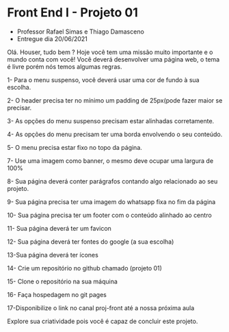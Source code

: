 # Front End I - Projeto 01
- Professor Rafael Simas e Thiago Damasceno
- Entregue dia 20/06/2021

Olá. Houser, tudo bem ?
Hoje você tem uma missão muito importante e o mundo conta com você!
Você deverá desenvolver uma página web, o tema é livre porém nós temos algumas regras.

1-  Para o menu suspenso, você deverá usar uma cor de fundo à sua escolha.

2- O header precisa ter no mínimo um padding de 25px(pode fazer maior se precisar.

3- As opções do menu suspenso precisam estar alinhadas corretamente.

4- As opções do menu precisam ter uma borda envolvendo o seu conteúdo.

5- O menu precisa estar fixo no topo da página.

7- Use uma imagem como banner, o mesmo deve ocupar uma largura de 100%

8- Sua página deverá conter parágrafos contando algo relacionado ao seu projeto.

9- Sua página precisa ter uma imagem do whatsapp fixa no fim da página 

10- Sua página precisa ter um footer com o conteúdo alinhado ao centro

11- Sua página deverá ter um favicon

12- Sua página deverá ter fontes do google (a sua escolha)

13-Sua página deverá ter ícones

14- Crie um repositório no github chamado (projeto 01)

15- Clone o repositório na sua máquina

16- Faça hospedagem no git pages

17-Disponibilize o link no canal proj-front até a nossa próxima aula

Explore sua criatividade pois você é capaz de concluir este projeto.
